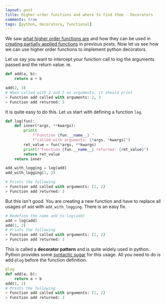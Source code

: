 ```yaml
---
layout: post
title: Higher order functions and where to find them - Decorators
comments: true
tags: [python, decorators, functional]
---
```

We saw [what higher order functions are](/2020/10/21/higher-order-functions-1) and how they can be used in [creating partially applied functions](/2020/10/22/higher-order-functions-2) in previous posts. Now let us see how we can use higher order functions to implement python decorators.

Let us say you want to intercept your function call to log the arguments passed and the return value. ie.
```python
def add(a, b):
    return a + b

add(2, 3)
# When called with 2 and 3 as arguments, it should print
> Function add called with arguments: 2, 3
> Function add returned: 5
```
It is quite easy to do this. Let us start with defining a function `log`.
```python
def log(fun):
    def inner(*args, **kwargs):
        print(
            f"Function {fun.__name__} "
            f"called with arguments: {*args, *kwargs}")
        ret_value = fun(*args, **kwargs)
        print(f"Function {fun.__name__} returned: {ret_value}")
        return ret_value
    return inner

add_with_logging = log(add)
add_with_logging(1, 2)

# Prints the following
> Function add called with arguments: (1, 2)
> Function add returned: 3
```
But this isn't good. You are creating a new function and have to replace all usages of `add` with `add_with_logging`. There is an easy fix.
```python
# Redefine the name add to log(add)
add = log(add)
add(1, 2)
# Prints the following
> Function add called with arguments: (1, 2)
> Function add returned: 3
```
This is called a **decorator pattern** and is quite widely used in python. Python provides some [syntactic sugar](https://en.wikipedia.org/wiki/Syntactic_sugar) for this usage. All you need to do is add `@log` before the function definition.
```python
@log
def add(a, b):
    return a + b
add(1, 2)
# Prints the following
> Function add called with arguments: (1, 2)
> Function add returned: 3
```
